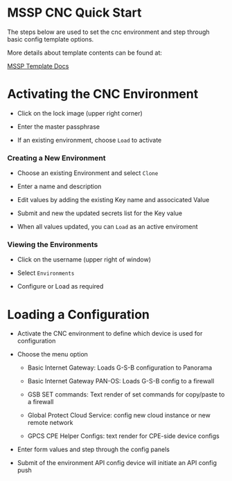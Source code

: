 # MSSP CNC Quick Start

The steps below are used to set the cnc environment and step through
basic config template options.

More details about template contents can be found at:

[MSSP Template Docs](https://mssp-templates.readthedocs.io)


# Activating the CNC Environment

* Click on the lock image (upper right corner)

* Enter the master passphrase

* If an existing environment, choose ```Load``` to activate

### Creating a New Environment

* Choose an existing Environment and select ```Clone```

* Enter a name and description

* Edit values by adding the existing Key name and associcated Value

* Submit and new the updated secrets list for the Key value

* When all values updated, you can ```Load``` as an active enviroment


### Viewing the Environments

* Click on the username (upper right of window)

* Select ```Environments```

* Configure or Load as required


# Loading a Configuration

* Activate the CNC environment to define which device is used for configuration

* Choose the menu option

    - Basic Internet Gateway: Loads G-S-B configuration to Panorama

    - Basic Internet Gateway PAN-OS: Loads G-S-B config to a firewall

    - GSB SET commands: Text render of set commands for copy/paste to a firewall

    - Global Protect Cloud Service: config new cloud instance or new remote network

    - GPCS CPE Helper Configs: text render for CPE-side device configs

* Enter form values and step through the config panels

* Submit of the environment API config device will initiate an API config push

